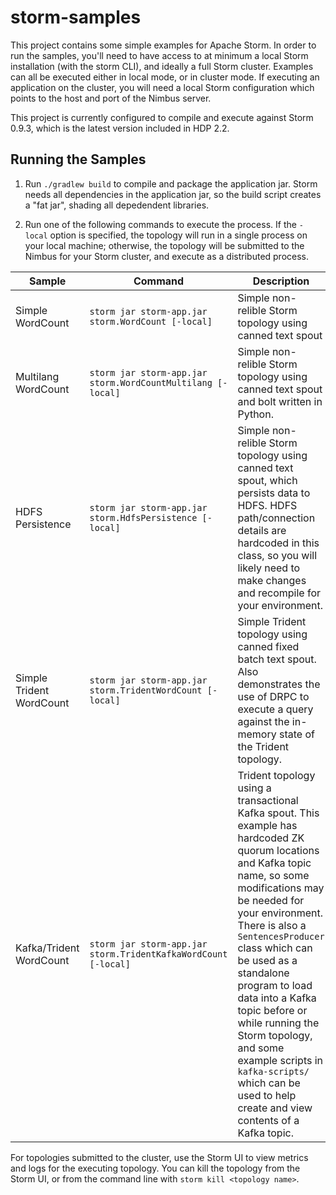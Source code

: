storm-samples
=============

This project contains some simple examples for Apache Storm. In order to run the samples, you'll need to have access to at minimum a local Storm installation (with the storm CLI), and ideally a full Storm cluster. Examples can all be executed either in local mode, or in cluster mode. If executing an application on the cluster, you will need a local Storm configuration which points to the host and port of the Nimbus server.

This project is currently configured to compile and execute against Storm 0.9.3, which is the latest version included in HDP 2.2.

Running the Samples
-------------------

1. Run `./gradlew build` to compile and package the application jar. Storm needs all dependencies in the application jar, so the build script creates a "fat jar", shading all depedendent libraries.

2. Run one of the following commands to execute the process. If the `-local` option is specified, the topology will run in a single process on your local machine; otherwise, the topology will be submitted to the Nimbus for your Storm cluster, and execute as a distributed process.

| Sample | Command | Description |
------- | -------- | ----------- |
| Simple WordCount |`storm jar storm-app.jar storm.WordCount [-local]` | Simple non-relible Storm topology using canned text spout|
| Multilang WordCount |`storm jar storm-app.jar storm.WordCountMultilang [-local]` | Simple non-relible Storm topology using canned text spout and bolt written in Python.|
| HDFS Persistence |`storm jar storm-app.jar storm.HdfsPersistence [-local]` | Simple non-relible Storm topology using canned text spout, which persists data to HDFS. HDFS path/connection details are hardcoded in this class, so you will likely need to make changes and recompile for your environment. |
| Simple Trident WordCount |`storm jar storm-app.jar storm.TridentWordCount [-local]` | Simple Trident topology using canned fixed batch text spout. Also demonstrates the use of DRPC to execute a query against the in-memory state of the Trident topology.|
|Kafka/Trident WordCount |`storm jar storm-app.jar storm.TridentKafkaWordCount [-local]` | Trident topology using a transactional Kafka spout. This example has hardcoded ZK quorum locations and Kafka topic name, so some modifications may be needed for your environment. There is also a `SentencesProducer` class which can be used as a standalone program to load data into a Kafka topic before or while running the Storm topology, and some example scripts in `kafka-scripts/` which can be used to help create and view contents of a Kafka topic.|

For topologies submitted to the cluster, use the Storm UI to view metrics and logs for the executing topology. You can kill the topology from the Storm UI, or from the command line with `storm kill <topology name>`.
